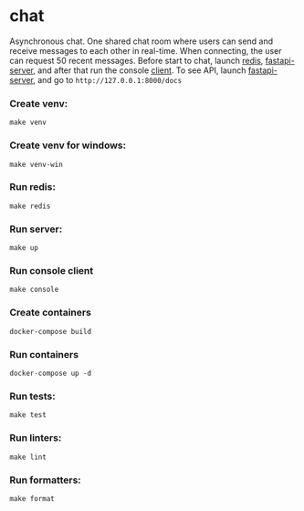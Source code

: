 # chat
Asynchronous chat. One shared chat room where users can send and 
receive messages to each other in real-time. 
When connecting, the user can request 50 recent messages.
Before start to chat, launch [redis](#run-redis), 
[fastapi-server](#run-server), and after that run the console 
[client](#run-console-client).
To see API, launch [fastapi-server](#run-server), and go to `http://127.0.0.1:8000/docs`

### Create venv:
    make venv

### Create venv for windows:
    make venv-win

### Run redis:
    make redis

### Run server:
    make up

### Run console client
    make console

### Create containers
    docker-compose build

### Run containers
    docker-compose up -d

### Run tests:
    make test

### Run linters:
    make lint

### Run formatters:
    make format
